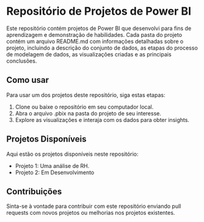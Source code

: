 # Repositório de Projetos de Power BI

Este repositório contém projetos de Power BI que desenvolvi para fins de aprendizagem e demonstração de habilidades. Cada pasta do projeto contém um arquivo README.md 
com informações detalhadas sobre o projeto, incluindo a descrição do conjunto de dados, as etapas do processo de modelagem de dados, as visualizações criadas e
as principais conclusões.

## Como usar

Para usar um dos projetos deste repositório, siga estas etapas:

1. Clone ou baixe o repositório em seu computador local.
2. Abra o arquivo .pbix na pasta do projeto de seu interesse.
3. Explore as visualizações e interaja com os dados para obter insights.

## Projetos Disponíveis

Aqui estão os projetos disponíveis neste repositório:

- Projeto 1: Uma análise de RH.
- Projeto 2: Em Desenvolvimento

## Contribuições

Sinta-se à vontade para contribuir com este repositório enviando pull requests com novos projetos ou melhorias nos projetos existentes.
